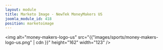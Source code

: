 ```yaml
---
layout: module
title: Marketo Image - NewTek MoneyMakers US
joomla_module_id: 418
position: marketoimage
---
```

<img alt="money-makers-logo-us" src="{{"images/sports/money-makers-logo-us.png" | cdn }}" height="162" width="123" />
